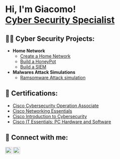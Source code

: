 <h1>Hi, I'm Giacomo! <br/><a href="https://gif-97.github.io/GiF97Repo.github.io/">Cyber Security Specialist</a>
<h2>👨‍💻 Cyber Security Projects:</h2>

- <b>Home Network</b>
  - [Create a Home Network](https://github.com/gif-97/HomeNetwork-Pratice)
  - [Build a HoneyPot](https://github.com/gif-97/HoneyPot-Pratice)
  - [Build a SIEM](https://github.com/gif-97/SIEM-Pratice)
- <b>Malwares Attack Simulations</b>
  - [Ramsomware Attack simulation](https://github.com/gif-97/RamsomwareAttack-Pratice) 

<h2>📄 Certifications:</h2>

  - [Cisco Cybersecurity Operation Associate](https://www.credly.com/badges/ee9fce61-bcee-48ba-9f04-9e5c5b9e74f5/public_url)
  - [Cisco Networking Essentials](https://www.credly.com/badges/10c5e3ad-e9a7-45b9-b7d2-639b7ec64e62/public_url)
  - [Cisco Introduction to Cybersecurity](https://www.credly.com/badges/6ffb955e-4952-4f28-90b9-3ffc3939b83c/public_url) 
  - [Cisco IT Essentials: PC Hardware and Software](https://www.credly.com/badges/4f830af3-5d3d-4a21-9e4b-6a3983a6dd12/public_url)


<h2> 🤳 Connect with me:</h2>

[<img align="left" alt="GiF | GMail" width="22px" src="https://cdn.jsdelivr.net/npm/simple-icons@v3/icons/gmail.svg" />][gmail]
[<img align="left" alt="GiF | LinkedIn" width="22px" src="https://cdn.jsdelivr.net/npm/simple-icons@v3/icons/linkedin.svg" />][linkedin]


[gmail]: mailto:giacomofestante@gmail.com
[linkedin]: https://linkedin.com/in/giacomofestante/

<!--
**gif-97/gif-97** is a ✨ _special_ ✨ repository because its `README.md` (this file) appears on your GitHub profile.

Here are some ideas to get you started:

- 🔭 I’m currently working on ...
- 🌱 I’m currently learning ...
- 👯 I’m looking to collaborate on ...
- 🤔 I’m looking for help with ...
- 💬 Ask me about ...
- 📫 How to reach me: ...
- 😄 Pronouns: ...
- ⚡ Fun fact: ...
-->
